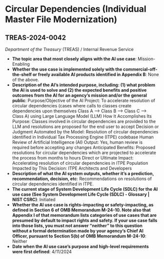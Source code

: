 # Circular Dependencies (Individual Master File Modernization)
## TREAS-2024-0042
_Department of the Treasury_ (TREAS) / Internal Revenue Service


+ **The topic area that most closely aligns with the AI use case**: Mission-Enabling
+ **Whether the use case is implemented solely with the commercial-off-the-shelf or freely available AI products identified in Appendix B**: None of the above.
+ **Description of the AI’s intended purpose, including: (1) what problem the AI is used to solve and (2) the expected benefits and positive outcomes from the AI for an agency’s mission and/or the general public**: Purpose/Objective of the AI Project: To accelerate resolution of circular dependencies (cases where calls to classes create dependencies upon themselves Class A --> Class B --> Class C --> Class A) using Large Language Model (LLM)
How It Accomplishes Its Purpose: Classes involved in circular dependencies are provided to the LLM and resolutions are proposed for the end user to accept
Decision or Judgment Automated by the Model: Resolution of circular dependencies identified in 	Individual Tax Processing Engine (ITPE) codebase
Human Review of Artificial Intelligence (AI) Output: Yes, human review is required before accepting any changes
Anticipated Benefits: Proposed resolutions for circular dependencies which are projected to accelerate the process from months to hours
Direct or Ultimate Impact: Accelerating resolution of circular dependencies in ITPE
Population Impacted by This Decision: ITPE Architects and Developers
+ **Description of what the AI system outputs, whether it’s a prediction, recommendation, decision, etc**: Recommendations on resolutions of circular dependencies identified in ITPE.
+ **The current stage of System Development Life Cycle (SDLC) for the AI use case (See System Development Life Cycle (SDLC) - Glossary | NIST CSRC)**: Initiated
+ **Whether the AI use case is rights-impacting or safety-impacting, as defined in Section 6 of OMB Memorandum M-24-10. Note also that Appendix I of that memorandum lists categories of use cases that are presumed by default to impact rights and safety. If your use case falls into those lists, you must not answer “neither” to this question without a formal determination made by your agency’s Chief AI Officer, pursuant to Section 5(b) of OMB Memorandum M-24-10**: Neither
+ **Date when the AI use case’s purpose and high-level requirements were first defined**: 4/11/2024